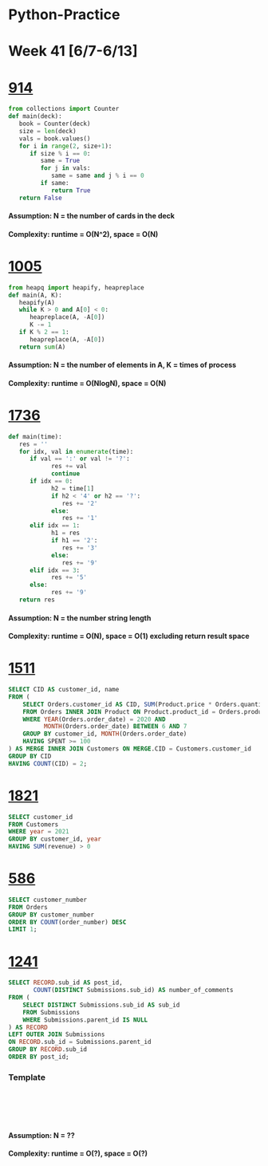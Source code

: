 # Python-Practice

# Week 41 [6/7-6/13]

# [914](https://leetcode.com/problems/x-of-a-kind-in-a-deck-of-cards/)
```python
from collections import Counter
def main(deck):
   book = Counter(deck)
   size = len(deck)
   vals = book.values()
   for i in range(2, size+1):
      if size % i == 0:
         same = True
         for j in vals:
            same = same and j % i == 0
         if same:
            return True
   return False
```
#### Assumption: N = the number of cards in the deck
#### Complexity: runtime = O(N^2), space = O(N)

# [1005](https://leetcode.com/problems/maximize-sum-of-array-after-k-negations/)
```python
from heapq import heapify, heapreplace
def main(A, K):
   heapify(A)
   while K > 0 and A[0] < 0:
      heapreplace(A, -A[0])
      K -= 1
   if K % 2 == 1:
      heapreplace(A, -A[0])
   return sum(A)
```
#### Assumption: N = the number of elements in A, K = times of process
#### Complexity: runtime = O(NlogN), space = O(N)

# [1736](https://leetcode.com/problems/latest-time-by-replacing-hidden-digits/)
```python
def main(time):
   res = ''
   for idx, val in enumerate(time):
      if val == ':' or val != '?':
            res += val
            continue
      if idx == 0:
            h2 = time[1]
            if h2 < '4' or h2 == '?':
               res += '2'
            else:
               res += '1'
      elif idx == 1:
            h1 = res
            if h1 == '2':
               res += '3'
            else:
               res += '9'
      elif idx == 3:
            res += '5'
      else:
            res += '9'
   return res
```
#### Assumption: N = the number string length
#### Complexity: runtime = O(N), space = O(1) excluding return result space

# [1511](https://leetcode.com/problems/customer-order-frequency/)
```sql
SELECT CID AS customer_id, name
FROM (
    SELECT Orders.customer_id AS CID, SUM(Product.price * Orders.quantity) AS SPENT
    FROM Orders INNER JOIN Product ON Product.product_id = Orders.product_id
    WHERE YEAR(Orders.order_date) = 2020 AND
          MONTH(Orders.order_date) BETWEEN 6 AND 7
    GROUP BY customer_id, MONTH(Orders.order_date)
    HAVING SPENT >= 100
) AS MERGE INNER JOIN Customers ON MERGE.CID = Customers.customer_id
GROUP BY CID
HAVING COUNT(CID) = 2;
```

# [1821](https://leetcode.com/problems/find-customers-with-positive-revenue-this-year/)
```sql
SELECT customer_id
FROM Customers
WHERE year = 2021
GROUP BY customer_id, year
HAVING SUM(revenue) > 0
```

# [586](https://leetcode.com/problems/customer-placing-the-largest-number-of-orders/)
```sql
SELECT customer_number 
FROM Orders 
GROUP BY customer_number
ORDER BY COUNT(order_number) DESC
LIMIT 1;
```

# [1241](https://leetcode.com/problems/number-of-comments-per-post/)
```sql
SELECT RECORD.sub_id AS post_id,
       COUNT(DISTINCT Submissions.sub_id) AS number_of_comments
FROM (
    SELECT DISTINCT Submissions.sub_id AS sub_id
    FROM Submissions
    WHERE Submissions.parent_id IS NULL
) AS RECORD
LEFT OUTER JOIN Submissions
ON RECORD.sub_id = Submissions.parent_id
GROUP BY RECORD.sub_id
ORDER BY post_id;
```

### Template
# []()
```sql
```

# []()
```python
```
#### Assumption: N = ??
#### Complexity: runtime = O(?), space = O(?)
